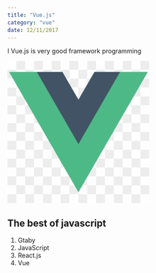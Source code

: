 ```yaml
---
title: "Vue.js"
category: "vue"
date: 12/11/2017
---
```


I Vue.js is very good framework programming

![Vue](./images/vue.png)

## The best of javascript

1. Gtaby
2. JavaScript
3. React.js
4. Vue
